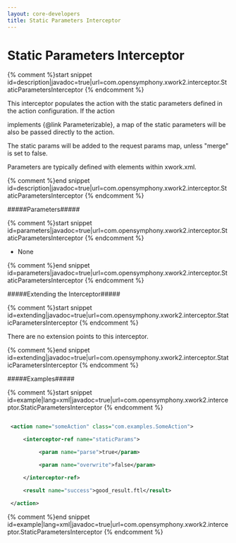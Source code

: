```yaml
---
layout: core-developers
title: Static Parameters Interceptor
---
```


# Static Parameters Interceptor



{% comment %}start snippet id=description|javadoc=true|url=com.opensymphony.xwork2.interceptor.StaticParametersInterceptor {% endcomment %}
<p>
 This interceptor populates the action with the static parameters defined in the action configuration. If the action
 implements {@link Parameterizable}, a map of the static parameters will be also be passed directly to the action.
 The static params will be added to the request params map, unless "merge" is set to false.

 <p> Parameters are typically defined with <param> elements within xwork.xml.</p>
</p>
{% comment %}end snippet id=description|javadoc=true|url=com.opensymphony.xwork2.interceptor.StaticParametersInterceptor {% endcomment %}

#####Parameters#####



{% comment %}start snippet id=parameters|javadoc=true|url=com.opensymphony.xwork2.interceptor.StaticParametersInterceptor {% endcomment %}
<p>
 <ul>

 <li>None</li>

 </ul>
</p>
{% comment %}end snippet id=parameters|javadoc=true|url=com.opensymphony.xwork2.interceptor.StaticParametersInterceptor {% endcomment %}

#####Extending the Interceptor#####



{% comment %}start snippet id=extending|javadoc=true|url=com.opensymphony.xwork2.interceptor.StaticParametersInterceptor {% endcomment %}
<p>
 <p>There are no extension points to this interceptor.</p>
</p>
{% comment %}end snippet id=extending|javadoc=true|url=com.opensymphony.xwork2.interceptor.StaticParametersInterceptor {% endcomment %}

#####Examples#####



{% comment %}start snippet id=example|lang=xml|javadoc=true|url=com.opensymphony.xwork2.interceptor.StaticParametersInterceptor {% endcomment %}

```xml
 <action name="someAction" class="com.examples.SomeAction">
     <interceptor-ref name="staticParams">
          <param name="parse">true</param>
          <param name="overwrite">false</param>
     </interceptor-ref>
     <result name="success">good_result.ftl</result>
 </action>
```

{% comment %}end snippet id=example|lang=xml|javadoc=true|url=com.opensymphony.xwork2.interceptor.StaticParametersInterceptor {% endcomment %}
